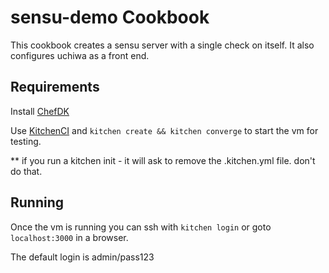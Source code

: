 sensu-demo Cookbook
===================
This cookbook creates a sensu server with a single check on itself. It also configures uchiwa as a front end. 

Requirements
------------
Install [ChefDK](https://downloads.chef.io/chef-dk/)

Use [KitchenCI](http://kitchen.ci/) and ```kitchen create && kitchen converge``` to start the vm for testing.

** if you run a kitchen init - it will ask to remove the .kitchen.yml file. don't do that. 

Running
------------
Once the vm is running you can ssh with ```kitchen login``` or goto ```localhost:3000``` in a browser.

The default login is admin/pass123

